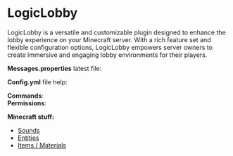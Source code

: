 # LogicLobby

LogicLobby is a versatile and customizable plugin designed to enhance the lobby experience on your Minecraft server. With a rich feature set and flexible configuration options, LogicLobby empowers server owners to create immersive and engaging lobby environments for their players.

**Messages.properties** latest file: [](https://github.com/FrinshHD/AnturniaQuests/blob/main/src/main/resources/messages.properties)

**Config.yml** file help: [](%siteUrl%config-yml)

**Commands**: [](%siteUrl%commands)  
**Permissions**: [](%siteUrl%permissions)

**Minecraft stuff:**
- [Sounds](%siteUrl%minecraft-stuff#sounds)
- [Entities](%siteUrl%minecraft-stuff#entities)
- [Items / Materials](%siteUrl%minecraft-stuff#items-materials)